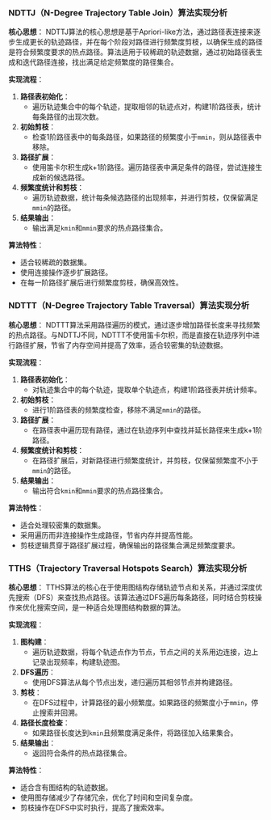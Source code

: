 ### NDTTJ（N-Degree Trajectory Table Join）算法实现分析

**核心思想**：
NDTTJ算法的核心思想是基于Apriori-like方法，通过路径表连接来逐步生成更长的轨迹路径，并在每个阶段对路径进行频繁度剪枝，以确保生成的路径是符合频繁度要求的热点路径。算法适用于较稀疏的轨迹数据，通过初始路径表生成和迭代路径连接，找出满足给定频繁度的路径集合。

**实现流程**：
1. **路径表初始化**：
   - 遍历轨迹集合中的每个轨迹，提取相邻的轨迹点对，构建1阶路径表，统计每条路径的出现次数。
2. **初始剪枝**：
   - 检查1阶路径表中的每条路径，如果路径的频繁度小于`mmin`，则从路径表中移除。
3. **路径扩展**：
   - 使用笛卡尔积生成k+1阶路径。遍历路径表中满足条件的路径，尝试连接生成新的候选路径。
4. **频繁度统计和剪枝**：
   - 遍历轨迹数据，统计每条候选路径的出现频率，并进行剪枝，仅保留满足`mmin`的路径。
5. **结果输出**：
   - 输出满足`kmin`和`mmin`要求的热点路径集合。

**算法特性**：
- 适合较稀疏的数据集。
- 使用连接操作逐步扩展路径。
- 在每一阶路径扩展后进行频繁度剪枝，确保高效性。

### NDTTT（N-Degree Trajectory Table Traversal）算法实现分析

**核心思想**：
NDTTT算法采用路径遍历的模式，通过逐步增加路径长度来寻找频繁的热点路径。与NDTTJ不同，NDTTT不使用笛卡尔积，而是直接在轨迹序列中进行路径扩展，节省了内存空间并提高了效率，适合较密集的轨迹数据。

**实现流程**：
1. **路径表初始化**：
   - 对轨迹集合中的每个轨迹，提取单个轨迹点，构建1阶路径表并统计频率。
2. **初始剪枝**：
   - 进行1阶路径表的频繁度检查，移除不满足`mmin`的路径。
3. **路径扩展**：
   - 在路径表中遍历现有路径，通过在轨迹序列中查找并延长路径来生成k+1阶路径。
4. **频繁度统计和剪枝**：
   - 在路径扩展后，对新路径进行频繁度统计，并剪枝，仅保留频繁度不小于`mmin`的路径。
5. **结果输出**：
   - 输出符合`kmin`和`mmin`要求的热点路径集合。

**算法特性**：
- 适合处理较密集的数据集。
- 采用遍历而非连接操作生成路径，节省内存并提高性能。
- 剪枝逻辑贯穿于路径扩展过程，确保输出的路径集合满足频繁度要求。

### TTHS（Trajectory Traversal Hotspots Search）算法实现分析

**核心思想**：
TTHS算法的核心在于使用图结构存储轨迹节点和关系，并通过深度优先搜索（DFS）来查找热点路径。该算法通过DFS遍历每条路径，同时结合剪枝操作来优化搜索空间，是一种适合处理图结构数据的算法。

**实现流程**：
1. **图构建**：
   - 遍历轨迹数据，将每个轨迹点作为节点，节点之间的关系用边连接，边上记录出现频率，构建轨迹图。
2. **DFS遍历**：
   - 使用DFS算法从每个节点出发，递归遍历其相邻节点并构建路径。
3. **剪枝**：
   - 在DFS过程中，计算路径的最小频繁度。如果路径的频繁度小于`mmin`，停止搜索并回溯。
4. **路径长度检查**：
   - 如果路径长度达到`kmin`且频繁度满足条件，将路径加入结果集合。
5. **结果输出**：
   - 返回符合条件的热点路径集合。

**算法特性**：
- 适合含有图结构的轨迹数据。
- 使用图存储减少了存储冗余，优化了时间和空间复杂度。
- 剪枝操作在DFS中实时执行，提高了搜索效率。
